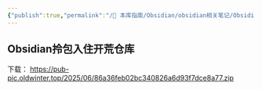 ```yaml
---
{"publish":true,"permalink":"/🧰 本库指南/Obsidian/obsidian相关笔记/Obsidian拎包入住开荒仓库.md","created":"2025-06-15T15:31:43.904+08:00","modified":"2025-07-07T17:10:23.996+08:00","published":"2025-07-07T17:10:23.996+08:00","cssclasses":""}
---
```



## Obsidian拎包入住开荒仓库


下载：
https://pub-pic.oldwinter.top/2025/06/86a36feb02bc340826a6d93f7dce8a77.zip